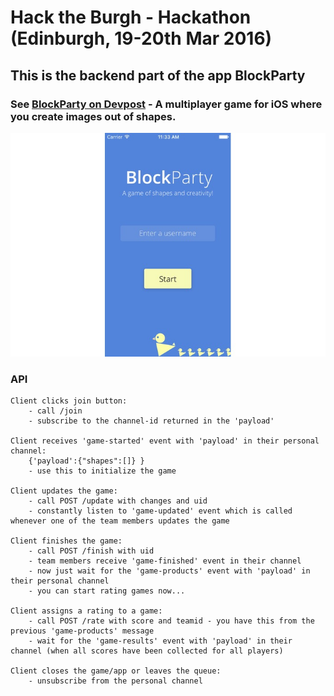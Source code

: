# Hack the Burgh - Hackathon  (Edinburgh, 19-20th Mar 2016)

## This is the backend part of the app BlockParty

### See [BlockParty on Devpost](http://devpost.com/software/block-party) - A multiplayer game for iOS where you create images out of shapes.

![BlockParty screenshot](https://github.com/Dalimil/Hack-the-Burgh-2016/blob/master/screenshot.jpg)


### API
```
Client clicks join button:
	- call /join
	- subscribe to the channel-id returned in the 'payload'

Client receives 'game-started' event with 'payload' in their personal channel:
	{'payload':{"shapes":[]} }
	- use this to initialize the game

Client updates the game:
	- call POST /update with changes and uid
	- constantly listen to 'game-updated' event which is called whenever one of the team members updates the game

Client finishes the game:
	- call POST /finish with uid 
	- team members receive 'game-finished' event in their channel
	- now just wait for the 'game-products' event with 'payload' in their personal channel
	- you can start rating games now...

Client assigns a rating to a game:
	- call POST /rate with score and teamid - you have this from the previous 'game-products' message
	- wait for the 'game-results' event with 'payload' in their channel (when all scores have been collected for all players)

Client closes the game/app or leaves the queue:
	- unsubscribe from the personal channel
```